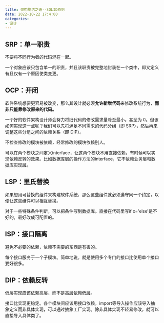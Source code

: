 ```yaml
---
title: 架构整洁之道--SOLID原则
date: 2022-10-22 17:4:00
categories:
- 设计
---
```

## SRP：单一职责

不要将不同行为者的代码混在一起。

一个对象应该只包含单一的职责，并且该职责被完整地封装在一个类中，即又定义有且仅有一个原因使类变更。

## OCP：开闭

软件系统想要更容易被改变，那么其设计就必须**允许新增代码**来修改系统行为，**而非只能靠修改原来的代码。**

一个好的软件架构设计师会努力将旧代码的修改需求量降至最小，甚至为 0。但该如何实现这一点呢？我们可以先将满足不同需求的代码分组（即 SRP），然后再来调整这些分组之间的依赖关系（即 DIP）。

不检查修改的模块被依赖，经常修改的模块依赖别人。

可以在两个模块之间定义interface，让这两个模块不用直接依赖，有时候可以实现依赖反转的效果。比如数据库层的操作方法的interface，它不依赖业务层和数据库实现层。

## LSP：里氏替换

如果想用可替换的组件来构建软件系统，那么这些组件就必须遵守同一个约定，以便让这些组件可以相互替换。

对于一些特殊条件判断，可以把条件写到数据库。直接在代码里写if x='else'是不好的，最好改成可配置的。

## ISP：接口隔离

避免不必要的依赖，依赖不需要的东西是有害的。

每个接口服务于一个子模块。简单地说，就是使用多个专门的接口比使用单个接口要好很多。

## DIP：依赖反转

低层实现应该依赖高层，而不是高层依赖低层。

接口比实现更稳定。各个模块间应该用接口依赖，import等导入操作应该导入抽象定义而非具体实现，可以通过抽象工厂实现。除非具体实现不轻易修改，就可以直接导入具体类了。
